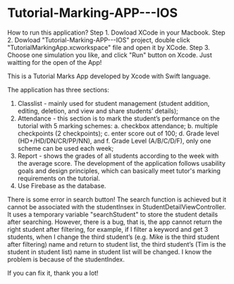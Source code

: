 # Tutorial-Marking-APP---IOS

How to run this application?
Step 1. Dowload XCode in your Macbook.
Step 2. Dowload "Tutorial-Marking-APP---IOS" project, double click "TutorialMarkingApp.xcworkspace" file and open it by XCode.
Step 3. Choose one simulation you like, and click "Run" button on Xcode.
Just waitting for the open of the App!


This is a Tutorial Marks App developed by Xcode with Swift language. 

The application has three sections: 
1. Classlist - mainly used for student management (student addition, editing, deletion, and view and share students’ details); 
2. Attendance - this section is to mark the student’s performance on the tutorial with 5 marking schemes: a. checkbox attendance; b. multiple checkpoints (2 checkpoints); c. enter score out of 100; d. Grade level (HD+/HD/DN/CR/PP/NN), and f. Grade Level (A/B/C/D/F), only one scheme can be used each week; 
3. Report - shows the grades of all students according to the week with the average score. The development of the application follows usability goals and design principles, which can basically meet tutor's marking requirements on the tutorial.
4. Use Firebase as the database.


There is some error in search button!
The search function is achieved but it cannot be associated with the studentInsex in StudentDetailViewController. It uses a temporary variable "searchStudent" to store the student details after searching. However, there is a bug, that is, the app cannot return the right student after filtering, for example, if I filter a keyword and get 3 students, when I change the third student’s (e.g. Mike is the third student after  filtering) name and return to student list, the third student’s (Tim is the student in student list) name in student list will be changed. I know the problem is because of the studentIndex.

If you can fix it, thank you a lot!
